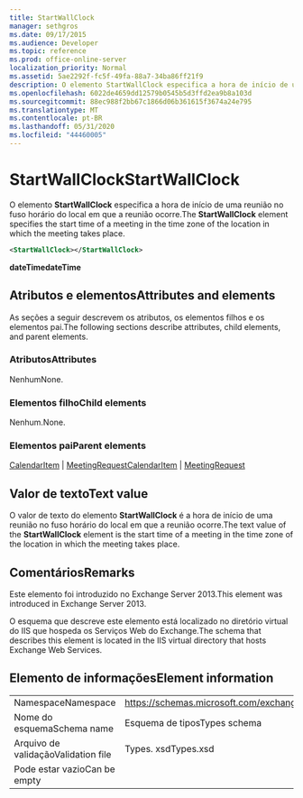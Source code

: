 ```yaml
---
title: StartWallClock
manager: sethgros
ms.date: 09/17/2015
ms.audience: Developer
ms.topic: reference
ms.prod: office-online-server
localization_priority: Normal
ms.assetid: 5ae2292f-fc5f-49fa-88a7-34ba86ff21f9
description: O elemento StartWallClock especifica a hora de início de uma reunião no fuso horário do local em que a reunião ocorre.
ms.openlocfilehash: 6022de4659dd12579b0545b5d3ffd2ea9b8a103d
ms.sourcegitcommit: 88ec988f2bb67c1866d06b361615f3674a24e795
ms.translationtype: MT
ms.contentlocale: pt-BR
ms.lasthandoff: 05/31/2020
ms.locfileid: "44460005"
---
```

# <a name="startwallclock"></a><span data-ttu-id="4f097-103">StartWallClock</span><span class="sxs-lookup"><span data-stu-id="4f097-103">StartWallClock</span></span>

<span data-ttu-id="4f097-104">O elemento **StartWallClock** especifica a hora de início de uma reunião no fuso horário do local em que a reunião ocorre.</span><span class="sxs-lookup"><span data-stu-id="4f097-104">The **StartWallClock** element specifies the start time of a meeting in the time zone of the location in which the meeting takes place.</span></span> 
  
```XML
<StartWallClock></StartWallClock>
```

<span data-ttu-id="4f097-105">**dateTime**</span><span class="sxs-lookup"><span data-stu-id="4f097-105">**dateTime**</span></span>

## <a name="attributes-and-elements"></a><span data-ttu-id="4f097-106">Atributos e elementos</span><span class="sxs-lookup"><span data-stu-id="4f097-106">Attributes and elements</span></span>

<span data-ttu-id="4f097-107">As seções a seguir descrevem os atributos, os elementos filhos e os elementos pai.</span><span class="sxs-lookup"><span data-stu-id="4f097-107">The following sections describe attributes, child elements, and parent elements.</span></span>
  
### <a name="attributes"></a><span data-ttu-id="4f097-108">Atributos</span><span class="sxs-lookup"><span data-stu-id="4f097-108">Attributes</span></span>

<span data-ttu-id="4f097-109">Nenhum</span><span class="sxs-lookup"><span data-stu-id="4f097-109">None.</span></span>
  
### <a name="child-elements"></a><span data-ttu-id="4f097-110">Elementos filho</span><span class="sxs-lookup"><span data-stu-id="4f097-110">Child elements</span></span>

<span data-ttu-id="4f097-111">Nenhum.</span><span class="sxs-lookup"><span data-stu-id="4f097-111">None.</span></span>
  
### <a name="parent-elements"></a><span data-ttu-id="4f097-112">Elementos pai</span><span class="sxs-lookup"><span data-stu-id="4f097-112">Parent elements</span></span>

<span data-ttu-id="4f097-113">[CalendarItem](calendaritem.md)  |  [MeetingRequest](meetingrequest.md)</span><span class="sxs-lookup"><span data-stu-id="4f097-113">[CalendarItem](calendaritem.md) | [MeetingRequest](meetingrequest.md)</span></span>
  
## <a name="text-value"></a><span data-ttu-id="4f097-114">Valor de texto</span><span class="sxs-lookup"><span data-stu-id="4f097-114">Text value</span></span>

<span data-ttu-id="4f097-115">O valor de texto do elemento **StartWallClock** é a hora de início de uma reunião no fuso horário do local em que a reunião ocorre.</span><span class="sxs-lookup"><span data-stu-id="4f097-115">The text value of the **StartWallClock** element is the start time of a meeting in the time zone of the location in which the meeting takes place.</span></span> 
  
## <a name="remarks"></a><span data-ttu-id="4f097-116">Comentários</span><span class="sxs-lookup"><span data-stu-id="4f097-116">Remarks</span></span>

<span data-ttu-id="4f097-117">Este elemento foi introduzido no Exchange Server 2013.</span><span class="sxs-lookup"><span data-stu-id="4f097-117">This element was introduced in Exchange Server 2013.</span></span>
  
<span data-ttu-id="4f097-118">O esquema que descreve este elemento está localizado no diretório virtual do IIS que hospeda os Serviços Web do Exchange.</span><span class="sxs-lookup"><span data-stu-id="4f097-118">The schema that describes this element is located in the IIS virtual directory that hosts Exchange Web Services.</span></span>
  
## <a name="element-information"></a><span data-ttu-id="4f097-119">Elemento de informações</span><span class="sxs-lookup"><span data-stu-id="4f097-119">Element information</span></span>

|||
|:-----|:-----|
|<span data-ttu-id="4f097-120">Namespace</span><span class="sxs-lookup"><span data-stu-id="4f097-120">Namespace</span></span>  <br/> |https://schemas.microsoft.com/exchange/services/2006/types  <br/> |
|<span data-ttu-id="4f097-121">Nome do esquema</span><span class="sxs-lookup"><span data-stu-id="4f097-121">Schema name</span></span>  <br/> |<span data-ttu-id="4f097-122">Esquema de tipos</span><span class="sxs-lookup"><span data-stu-id="4f097-122">Types schema</span></span>  <br/> |
|<span data-ttu-id="4f097-123">Arquivo de validação</span><span class="sxs-lookup"><span data-stu-id="4f097-123">Validation file</span></span>  <br/> |<span data-ttu-id="4f097-124">Types. xsd</span><span class="sxs-lookup"><span data-stu-id="4f097-124">Types.xsd</span></span>  <br/> |
|<span data-ttu-id="4f097-125">Pode estar vazio</span><span class="sxs-lookup"><span data-stu-id="4f097-125">Can be empty</span></span>  <br/> ||
   

